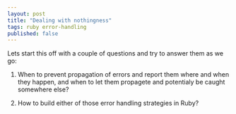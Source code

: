 ```yaml
---
layout: post
title: "Dealing with nothingness"
tags: ruby error-handling
published: false
---
```


Lets start this off with a couple of questions and try to answer them as we go:

1. When to prevent propagation of errors and report them where and when they happen, and when to let them propagete and potentialy be caught somewhere else?

2. How to build either of those error handling strategies in Ruby?
